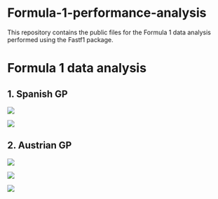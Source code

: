 # Formula-1-performance-analysis
This repository contains the public files for the Formula 1 data analysis performed using the Fastf1 package.

# Formula 1 data analysis

## 1. Spanish GP

![](https://github.com/arinbaruah/Formula-1-data-analysis/blob/main/plots/SpanishGP24.png)

![](https://github.com/arinbaruah/Formula-1-data-analysis/blob/main/plots/fastest_lap_analysis_nor.png)

## 2. Austrian GP

![](https://github.com/arinbaruah/Formula-1-data-analysis/blob/main/plots/fastest_team_aut_fp1.png)

![](https://github.com/arinbaruah/Formula-1-data-analysis/blob/main/plots/fastest_lap_comparison_aut_sq.png)

![](https://github.com/arinbaruah/Formula-1-data-analysis/blob/main/plots/marked_gear_Shifts.png)
